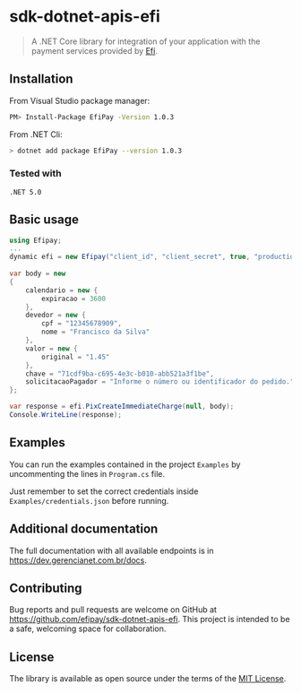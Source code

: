 # sdk-dotnet-apis-efi

> A .NET Core library for integration of your application with the payment services
provided by [Efí](https://sejaefi.com.br/).


## Installation

From Visual Studio package manager: 

```bash
PM> Install-Package EfiPay -Version 1.0.3
```

From .NET Cli:

```bash
> dotnet add package EfiPay --version 1.0.3
```

### Tested with
```
.NET 5.0

```
## Basic usage

```c#
using Efipay;
...
dynamic efi = new Efipay("client_id", "client_secret", true, "production.p12");
            
var body = new 
{
    calendario = new {
        expiracao = 3600
    },
    devedor = new {
        cpf = "12345678909",
        nome = "Francisco da Silva"
    },
    valor = new {
        original = "1.45"
    },
    chave = "71cdf9ba-c695-4e3c-b010-abb521a3f1be",
    solicitacaoPagador = "Informe o número ou identificador do pedido."
};

var response = efi.PixCreateImmediateCharge(null, body);
Console.WriteLine(response);
```

## Examples

You can run the examples contained in the project `Examples` by uncommenting the lines in `Program.cs` file.

Just remember to set the correct credentials inside `Examples/credentials.json` before running.

## Additional documentation

The full documentation with all available endpoints is in https://dev.gerencianet.com.br/docs.


## Contributing

Bug reports and pull requests are welcome on GitHub at https://github.com/efipay/sdk-dotnet-apis-efi. This project is intended to be a safe, welcoming space for collaboration.

## License

The library is available as open source under the terms of the [MIT License](LICENSE).